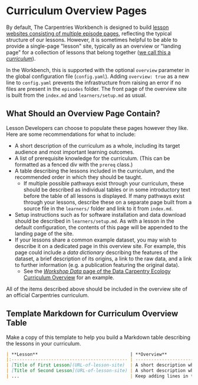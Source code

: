 # Curriculum Overview Pages

By default, The Carpentries Workbench is designed to build [lesson websites consisting of multiple episode pages](./curriculum-structure.md), reflecting the typical structure of our lessons.
However, it is sometimes helpful to be able to provide a single-page "lesson" site, typically as an overview or "landing page" for a collection of lessons that belong together ([we call this a _curriculum_](./curriculum-structure.md)).

In the Workbench, this is supported with the optional `overview` parameter in the global configuration file (`config.yaml`).
Adding `overview: true` as a new line to `config.yaml` prevents the infrastructure from raising an error if no files are present in the `episodes` folder. The front page of the overview site is built from the `index.md` and `learners/setup.md` as usual.

## What Should an Overview Page Contain?
Lesson Developers can choose to populate these pages however they like.
Here are some recommendations for what to include:

* A short description of the curriculum as a whole, including its target audience and most important learning outcomes.
* A list of prerequisite knowledge for the curriculum. (This can be formatted as a fenced div with the `prereq` class.)
* A table describing the lessons included in the curriculum, and the recommended order in which they should be taught.
	* If multiple possible pathways exist through your curriculum, these should be described as individual tables or in some introductory text before the table of all lessons is displayed. If many pathways exist through your lessons, describe these on a separate page built from a source file in the `learners/` folder and link to it from `index.md`.
* Setup instructions such as for software installation and data download should be described in `learners/setup.md`.
  As with a lesson in the default configuration, the contents of this page will be appended to the landing page of the site.
* If your lessons share a common example dataset, you may wish to describe it on a dedicated page in this overview site.
  For example, this page could include a _data dictionary_ describing the features of the dataset, a brief description of its origins, a link to the raw data, and a link to further information (e.g. a publication featuring the original data).
	* See the [_Workshop Data_ page of the Data Carpentry Ecology Curriculum Overview](https://datacarpentry.org/ecology-workshop/data.html) for an example.

All of the items described above should be included in the overview site of an official Carpentries curriculum.


## Template Markdown for Curriculum Overview Table
Make a copy of this template to help you build a Markdown table describing the lessons in your curriculum.


```markdown
| **Lesson**                                   | **Overview**                                                               |
|:-------------------------------------------- | -------------------------------------------------------------------------- |
| [Title of First Lesson](URL-of-lesson-site)  | A short description what the first lesson teaches                          |
| [Title of Second Lesson](URL-of-lesson-site) | A short description what the second lesson teaches                         | 
| ...                                          | Keep adding lines in this format until you have listed all of your lessons |
```

